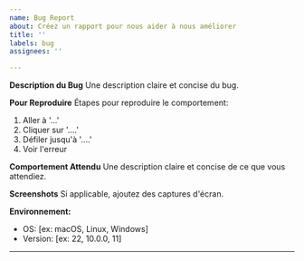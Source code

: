 ```yaml
---
name: Bug Report
about: Créez un rapport pour nous aider à nous améliorer
title: ''
labels: bug
assignees: ''

---
```


**Description du Bug**
Une description claire et concise du bug.

**Pour Reproduire**
Étapes pour reproduire le comportement:
1. Aller à '...'
2. Cliquer sur '....'
3. Défiler jusqu'à '....'
4. Voir l'erreur

**Comportement Attendu**
Une description claire et concise de ce que vous attendiez.

**Screenshots**
Si applicable, ajoutez des captures d'écran.

**Environnement:**
- OS: [ex: macOS, Linux, Windows]
- Version: [ex: 22, 10.0.0, 11]

---
